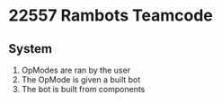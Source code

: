 # 22557 Rambots Teamcode

## System
1. OpModes are ran by the user
2. The OpMode is given a built bot
3. The bot is built from components
